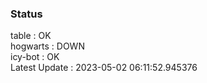 ### Status


table : OK  
hogwarts : DOWN  
icy-bot : OK  
Latest Update : 2023-05-02 06:11:52.945376
